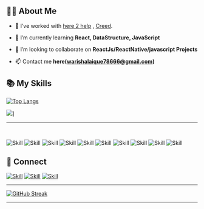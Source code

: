 ## 👩‍💻 About Me

<!-- - 🔭 I’m currently looking for  -->
- 🔭 I’ve worked with [here 2 help](https://github.com/Here2help-community/h2H) , [Creed](https://github.com/Creed-Comapny).

- 🌱 I’m currently learning **React, DataStructure, JavaScript**

- 👯 I’m looking to collaborate on **ReactJs/ReactNative/javascript Projects**

- 📫 Contact me **here(warishalaique78666@gmail.com)**

## 📚 My Skills

  [![Top Langs](https://github-readme-stats.vercel.app/api/top-langs/?username=Warisha32&layout=compact&show_icons=true&theme=dark)](https://github.com/Jaagrav/Jaagrav)
  
  <img src="https://github-readme-stats.vercel.app/api?username=Warisha32&layout=compact&show_icons=true&theme=dark">]
<br>
<hr>
<br>

![Skill](https://img.shields.io/badge/HTML5-E34F26?style=for-the-badge&logo=html5&logoColor=white)
![Skill](https://img.shields.io/badge/CSS3-1572B6?style=for-the-badge&logo=css3&logoColor=white)
![Skill](https://img.shields.io/badge/JavaScript-323330?style=for-the-badge&logo=javascript&logoColor=F7DF1E)
![Skill](https://img.shields.io/badge/npm-CB3837?style=for-the-badge&logo=npm&logoColor=white)
![Skill](https://img.shields.io/badge/Yarn-2C8EBB?style=for-the-badge&logo=yarn&logoColor=white)
![Skill](https://img.shields.io/badge/Java-ED8B00?style=for-the-badge&logo=java&logoColor=white)
![Skill](https://img.shields.io/badge/React-20232A?style=for-the-badge&logo=react&logoColor=61DAFB)
![Skill](https://img.shields.io/badge/React_Native-20232A?style=for-the-badge&logo=react&logoColor=61DAFB)
![Skill](https://img.shields.io/badge/Bootstrap-563D7C?style=for-the-badge&logo=bootstrap&logoColor=white)
![Skill](https://img.shields.io/badge/Visual_Studio_Code-0078D4?style=for-the-badge&logo=visual%20studio%20code&logoColor=white)

## 🤝 Connect

[![Skill](https://img.shields.io/badge/LinkedIn-0077B5?style=for-the-badge&logo=linkedin&logoColor=white)](https://www.linkedin.com/in/warisha-laique-a7aa641b2)
[![Skill](https://img.shields.io/badge/Twitter-1DA1F2?style=for-the-badge&logo=twitter&logoColor=white)]()
[![Skill](https://img.shields.io/badge/GitHub-100000?style=for-the-badge&logo=github&logoColor=white)](https://github.com/Warisha32)

 <hr>
 
 
 
 [![GitHub Streak](https://github-readme-streak-stats.herokuapp.com/?user=Warisha32&currStreakNum=2FD3EB&fire=pink&sideLabels=F00&theme=nightowl)](https://git.io/streak-stats)       
         

---
